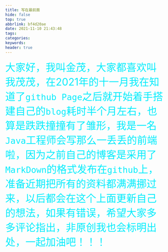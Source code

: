 ```yaml
---
title: 写在最前面
hide: false
top: true
abbrlink: bf4d20ae
date: 2021-11-10 21:43:48
tags:
categories:
keywords:
header: true
---
```


<font style="font-weight:bloder;color:#03ecfc;font-size:32px">大家好，我叫金茂，大家都喜欢叫我茂茂，在2021年的十一月我在知道了`github Page`之后就开始着手搭建自己的`blog`耗时半个月左右，也算是跌跌撞撞有了雏形，我是一名`Java`工程师会写那么一丢丢的前端啦，因为之前自己的博客是采用了`MarkDown`的格式发布在`github`上，准备近期把所有的资料都满满挪过来，以后都会在这个上面更新自己的想法，如果有错误，希望大家多多评论指出，非原创我也会标明出处，一起加油吧！！！</font>


